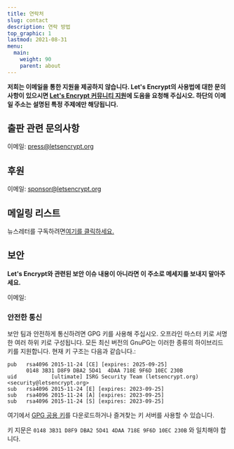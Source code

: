 ```yaml
---
title: 연락처
slug: contact
description: 연락 방법
top_graphic: 1
lastmod: 2021-08-31
menu:
  main:
    weight: 90
    parent: about
---
```


**저희는 이메일을 통한 지원을 제공하지 않습니다. Let's Encrypt의 사용법에 대한 문의사항이 있으시면 [Let's Encrypt 커뮤니티 지원](https://community.letsencrypt.org/)에 도음을 요청해 주십시오. 하단의 이메일 주소는 설명된 특정 주제에만 해당됩니다.**

## 출판 관련 문의사항

이메일: [press@letsencrypt.org](mailto:press@letsencrypt.org)

## 후원

이메일: [sponsor@letsencrypt.org](mailto:sponsor@letsencrypt.org)

## 메일링 리스트

뉴스레터를 구독하려면[여기를 클릭하세요.](https://outreach.abetterinternet.org/l/1011011/2023-02-16/6l51)

## 보안

**Let's Encrypt와 관련된 보안 이슈 내용이 아니라면 이 주소로 메세지를 보내지 말아주세요.**

<span id="email">이메일: </span>

<script>
  var parts = ["security", '@', "letsencrypt", ".", "org"];
  var anchor = document.createElement("a");
  anchor.href = "mailto:" + parts.join("");
  anchor.text = parts.join("");
  document.getElementById("email").appendChild(anchor)
</script>

### 안전한 통신

보안 팀과 안전하게 통신하려면 GPG 키를 사용해 주십시오. 오프라인 마스터 키로 서명한 여러 하위 키로 구성됩니다. 모든 최신 버전의 GnuPG는 이러한 종류의 하이브리드 키를 지원합니다. 현재 키 구조는 다음과 같습니다.:

```
pub   rsa4096 2015-11-24 [CE] [expires: 2025-09-25]
      0148 3B31 D8F9 DBA2 5D41  4DAA 718E 9F6D 10EC 230B
uid           [ultimate] ISRG Security Team (letsencrypt.org) <security@letsencrypt.org>
sub   rsa4096 2015-11-24 [E] [expires: 2023-09-25]
sub   rsa4096 2015-11-24 [A] [expires: 2023-09-25]
sub   rsa4096 2015-11-24 [S] [expires: 2023-09-25]
```

여기에서 [GPG 공용 키](/security_letsencrypt.org-publickey.asc)를 다운로드하거나 즐겨찾는 키 서버를 사용할 수 있습니다.

키 지문은 `0148 3B31 D8F9 DBA2 5D41 4DAA 718E 9F6D 10EC 230B` 와 일치해야 합니다.
